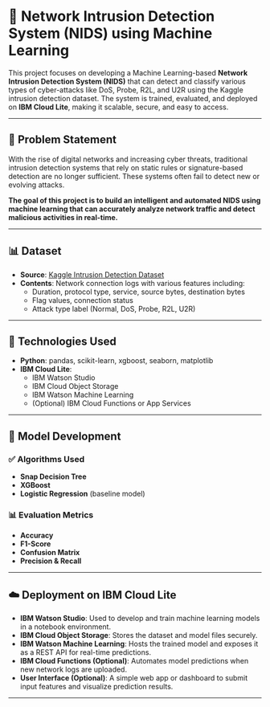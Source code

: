# 🔐 Network Intrusion Detection System (NIDS) using Machine Learning

This project focuses on developing a Machine Learning-based **Network Intrusion Detection System (NIDS)** that can detect and classify various types of cyber-attacks like DoS, Probe, R2L, and U2R using the Kaggle intrusion detection dataset. The system is trained, evaluated, and deployed on **IBM Cloud Lite**, making it scalable, secure, and easy to access.

---

## 📌 Problem Statement

With the rise of digital networks and increasing cyber threats, traditional intrusion detection systems that rely on static rules or signature-based detection are no longer sufficient. These systems often fail to detect new or evolving attacks.

**The goal of this project is to build an intelligent and automated NIDS using machine learning that can accurately analyze network traffic and detect malicious activities in real-time.**

---

## 📊 Dataset

- **Source**: [Kaggle Intrusion Detection Dataset](https://www.kaggle.com/datasets/sampadab17/network-intrusion-detection)
- **Contents**: Network connection logs with various features including:
  - Duration, protocol type, service, source bytes, destination bytes
  - Flag values, connection status
  - Attack type label (Normal, DoS, Probe, R2L, U2R)

---

## 🧪 Technologies Used

- **Python**: pandas, scikit-learn, xgboost, seaborn, matplotlib
- **IBM Cloud Lite**:
  - IBM Watson Studio
  - IBM Cloud Object Storage
  - IBM Watson Machine Learning
  - (Optional) IBM Cloud Functions or App Services

---

## 🚀 Model Development

### ✅ Algorithms Used
- **Snap Decision Tree**
- **XGBoost**
- **Logistic Regression** (baseline model)

### 📊 Evaluation Metrics
- **Accuracy**
- **F1-Score**
- **Confusion Matrix**
- **Precision & Recall**

---

## ☁️ Deployment on IBM Cloud Lite

- **IBM Watson Studio**: Used to develop and train machine learning models in a notebook environment.
- **IBM Cloud Object Storage**: Stores the dataset and model files securely.
- **IBM Watson Machine Learning**: Hosts the trained model and exposes it as a REST API for real-time predictions.
- **IBM Cloud Functions (Optional)**: Automates model predictions when new network logs are uploaded.
- **User Interface (Optional)**: A simple web app or dashboard to submit input features and visualize prediction results.

---

